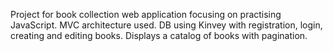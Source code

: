 Project for book collection web application focusing on practising JavaScript.
MVC architecture used.
DB using Kinvey with registration, login, creating and editing books.
Displays a catalog of books with pagination.
